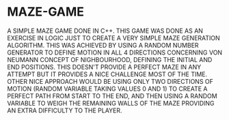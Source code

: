 # MAZE-GAME
A SIMPLE MAZE GAME DONE IN C++. THIS GAME WAS DONE AS AN EXERCISE IN LOGIC JUST TO CREATE A VERY SIMPLE MAZE GENERATION ALGORITHM. THIS WAS ACHIEVED BY USING A RANDOM NUMBER GENERATOR TO DEFINE MOTION IN ALL 4 DIRECTIONS CONCERNING VON NEUMANN CONCEPT OF NIGHBOURHOOD, DEFINING THE INITIAL AND END POSITIONS. THIS DOESN'T PROVIDE A PERFECT MAZE IN ANY ATTEMPT BUT IT PROVIDES A NICE CHALLENGE MOST OF THE TIME. OTHER NICE APPROACH WOULD BE USING ONLY TWO DIRECTIONS OF MOTION (RANDOM VARIABLE TAKING VALUES 0 AND 1) TO CREATE A PERFECT PATH FROM START TO THE END, AND THEN USING A RANDOM VARIABLE TO WEIGH THE REMAINING WALLS OF THE MAZE PROVIDING AN EXTRA DIFFICULTY TO THE PLAYER.
